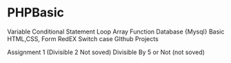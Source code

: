 # PHPBasic
Variable Conditional Statement Loop Array Function Database {Mysql} Basic HTML,CSS, Form RedEX Switch case GIthub Projects

Assignment 1  (Divisible 2 Not soved)
Divisible By 5 or Not (not soved)

